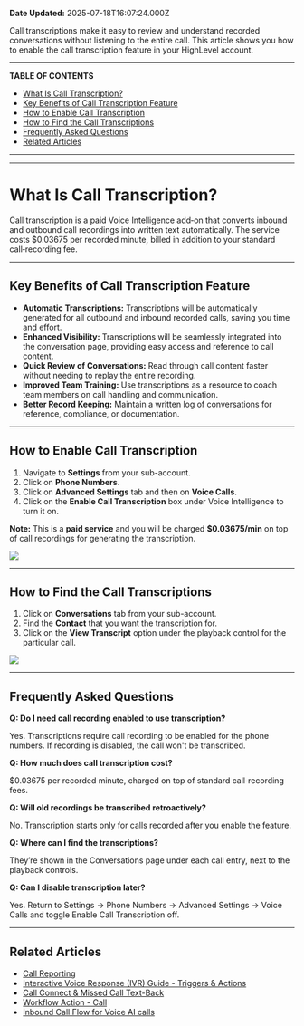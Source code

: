 **Date Updated:** 2025-07-18T16:07:24.000Z

Call transcriptions make it easy to review and understand recorded conversations without listening to the entire call. This article shows you how to enable the call transcription feature in your HighLevel account.

---

**TABLE OF CONTENTS**

* [What Is Call Transcription?](#What-Is-Call-Transcription?)[](#Key-Benefits-of-Call-Transcription-Feature)
* [Key Benefits of Call Transcription Feature](#Key-Benefits-of-Call-Transcription-Feature)
* [How to Enable Call Transcription](#How-to-Enable-Call-Transcription)
* [How to Find the Call Transcriptions](#How-to-Find-the-Call-Transcriptions)[](#Frequently-Asked-Questions)
* [Frequently Asked Questions](#Frequently-Asked-Questions)[](#%E2%80%8BRelated-Articles)
* [Related Articles](#%E2%80%8BRelated-Articles)

---

---

# **What Is Call Transcription?**

  
Call transcription is a paid Voice Intelligence add‑on that converts inbound and outbound call recordings into written text automatically. The service costs $0.03675 per recorded minute, billed in addition to your standard call‑recording fee.

---

## **Key Benefits of Call Transcription Feature**

  
* **Automatic Transcriptions:** Transcriptions will be automatically generated for all outbound and inbound recorded calls, saving you time and effort.
* **Enhanced Visibility:** Transcriptions will be seamlessly integrated into the conversation page, providing easy access and reference to call content.
* **Quick Review of Conversations:** Read through call content faster without needing to replay the entire recording.
* **Improved Team Training:** Use transcriptions as a resource to coach team members on call handling and communication.
* **Better Record Keeping:** Maintain a written log of conversations for reference, compliance, or documentation.

---

## **How to Enable Call Transcription**

  
1. Navigate to **Settings** from your sub-account.
2. Click on **Phone Numbers**.
3. Click on **Advanced Settings** tab and then on **Voice Calls**.
4. Click on the **Enable Call Transcription** box under Voice Intelligence to turn it on.

**Note:** This is a **paid service** and you will be charged **$0.03675/min** on top of call recordings for generating the transcription.  

  
![](https://s3.amazonaws.com/cdn.freshdesk.com/data/helpdesk/attachments/production/155046556969/original/liFMpE1NNcV610-IADek-56qLpq9ltp6_Q.gif?1747146479)

---

## **How to Find the Call Transcriptions**

  
1. Click on **Conversations** tab from your sub-account.
2. Find the **Contact** that you want the transcription for.
3. Click on the **View** **Transcript** option under the playback control for the particular call.

![](https://jumpshare.com/v/k4ytRwpzniUM9dhn5p7e+/Screen+Shot+2025-07-18+at+3.08.00+PM.png)

---

## **Frequently Asked Questions**

  
**Q: Do I need call recording enabled to use transcription?** 

Yes. Transcriptions require call recording to be enabled for the phone numbers. If recording is disabled, the call won't be transcribed.

  
**Q: How much does call transcription cost?**

$0.03675 per recorded minute, charged on top of standard call‑recording fees.

  
**Q: Will old recordings be transcribed retroactively?**

No. Transcription starts only for calls recorded after you enable the feature.

  
**Q: Where can I find the transcriptions?**

They’re shown in the Conversations page under each call entry, next to the playback controls.

  
**Q: Can I disable transcription later?**

Yes. Return to Settings → Phone Numbers → Advanced Settings → Voice Calls and toggle Enable Call Transcription off.

---

## **Related Articles**

  
* [Call Reporting](https://help.gohighlevel.com/en/support/solutions/articles/155000002705)
* [Interactive Voice Response (IVR) Guide - Triggers & Actions](https://help.gohighlevel.com/en/support/solutions/articles/155000001200)
* [Call Connect & Missed Call Text-Back](https://help.gohighlevel.com/en/support/solutions/articles/48001197248)
* [Workflow Action - Call](https://help.gohighlevel.com/en/support/solutions/articles/155000003274)
* [Inbound Call Flow for Voice AI calls](https://help.gohighlevel.com/en/support/solutions/articles/155000003431)